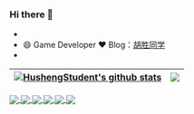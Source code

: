 ### Hi there 👋

<!--
**HushengStudent/HushengStudent** is a ✨ _special_ ✨ repository because its `README.md` (this file) appears on your GitHub profile.

Here are some ideas to get you started:

- 🔭 I’m currently working on ...
- 🌱 I’m currently learning ...
- 👯 I’m looking to collaborate on ...
- 🤔 I’m looking for help with ...
- 💬 Ask me about ...
- 📫 How to reach me: ...
- 😄 Pronouns: ...
- ⚡ Fun fact: ...
-->

- 
- 😄 Game Developer ❤️ Blog：[胡胜同学](https://hushengstudent.github.io/)
- 

| <a href="https://github.com/husheng0/github-readme-stats"><img align="center" src="https://github-readme-stats.vercel.app/api?username=HushengStudent&show_icons=true&include_all_commits=true&theme=buefy&hide_border=true" alt="HushengStudent's github stats" /></a> | <a href="https://github.com/husheng0/github-readme-stats"><img align="center" src="https://github-readme-stats.vercel.app/api/top-langs/?username=HushengStudent&layout=compact&theme=buefy&hide_border=true" /></a> |
| ------------- | ------------- |


<a href="https://github.com/HushengStudent/myGameFramework">
  <img align="center" src="https://github-readme-stats.vercel.app/api/pin/?username=HushengStudent&repo=myGameFramework&theme=yeblu" />
</a>
<a href="https://github.com/HushengStudent/myEngine">
  <img align="center" src="https://github-readme-stats.vercel.app/api/pin/?username=HushengStudent&repo=myEngine&theme=yeblu" />
</a>
<a href="https://github.com/HushengStudent/myOptimization">
  <img align="center" src="https://github-readme-stats.vercel.app/api/pin/?username=HushengStudent&repo=myOptimization&theme=yeblu" />
</a>
<a href="https://github.com/HushengStudent/myRendering">
  <img align="center" src="https://github-readme-stats.vercel.app/api/pin/?username=HushengStudent&repo=myRendering&theme=yeblu" />
</a>
<a href="https://github.com/HushengStudent/myShaderLibrary">
  <img align="center" src="https://github-readme-stats.vercel.app/api/pin/?username=HushengStudent&repo=myShaderLibrary&theme=yeblu" />
</a>
<a href="https://github.com/HushengStudent/myGoFramwork">
  <img align="center" src="https://github-readme-stats.vercel.app/api/pin/?username=HushengStudent&repo=myGoFramwork&theme=yeblu" />
</a>
